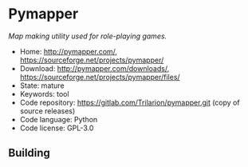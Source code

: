 # Pymapper

_Map making utility used for role-playing games._

- Home: http://pymapper.com/, https://sourceforge.net/projects/pymapper/
- Download: http://pymapper.com/downloads/, https://sourceforge.net/projects/pymapper/files/
- State: mature
- Keywords: tool
- Code repository: https://gitlab.com/Trilarion/pymapper.git (copy of source releases)
- Code language: Python
- Code license: GPL-3.0

## Building

